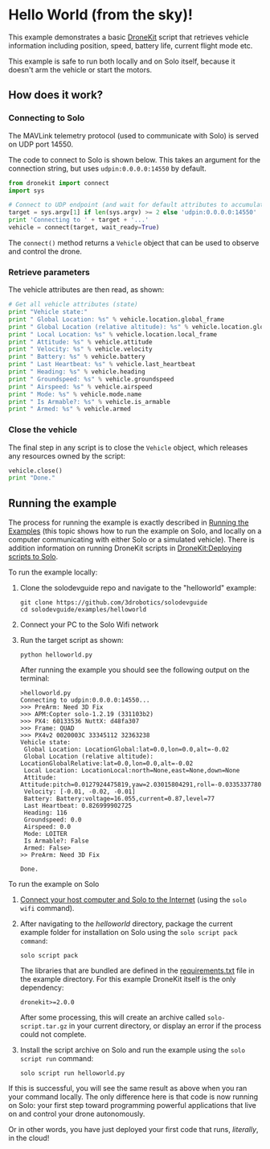 # Hello World (from the sky)!

This example demonstrates a basic [DroneKit](concept-dronekit.html) script that retrieves vehicle information including position, speed, battery life, current flight mode etc.

<aside class="note">
This example is safe to run both locally and on Solo itself, because it doesn't arm the vehicle or start the motors.
</aside>


## How does it work?

### Connecting to Solo

The MAVLink telemetry protocol (used to communicate with Solo) is served on UDP port 14550.

The code to connect to Solo is shown below. This takes an argument for the connection string, but uses `udpin:0.0.0.0:14550` by default.  

<div class="any-code"></div>

```py
from dronekit import connect
import sys

# Connect to UDP endpoint (and wait for default attributes to accumulate)
target = sys.argv[1] if len(sys.argv) >= 2 else 'udpin:0.0.0.0:14550'
print 'Connecting to ' + target + '...'
vehicle = connect(target, wait_ready=True)
```

The `connect()` method returns a `Vehicle` object that can be used to observe and control the drone.


### Retrieve parameters

The vehicle attributes are then read, as shown:

<div class="any-code"></div>

```py
# Get all vehicle attributes (state)
print "Vehicle state:"
print " Global Location: %s" % vehicle.location.global_frame
print " Global Location (relative altitude): %s" % vehicle.location.global_relative_frame
print " Local Location: %s" % vehicle.location.local_frame
print " Attitude: %s" % vehicle.attitude
print " Velocity: %s" % vehicle.velocity
print " Battery: %s" % vehicle.battery
print " Last Heartbeat: %s" % vehicle.last_heartbeat
print " Heading: %s" % vehicle.heading
print " Groundspeed: %s" % vehicle.groundspeed
print " Airspeed: %s" % vehicle.airspeed
print " Mode: %s" % vehicle.mode.name
print " Is Armable?: %s" % vehicle.is_armable
print " Armed: %s" % vehicle.armed
```

### Close the vehicle

The final step in any script is to close the `Vehicle` object, which releases any resources owned by the script:

<div class="any-code"></div>

```py
vehicle.close()
print "Done."
```


## Running the example

The process for running the example is exactly described in [Running the Examples](example-get-started.html) (this topic shows how to run the example on Solo, and locally on a computer communicating with either Solo or a simulated vehicle).  There is addition information on running DroneKit scripts in [DroneKit:Deploying scripts to Solo](concept-dronekit.html#deploying-scripts-to-solo).

To run the example locally:

1. Clone the solodevguide repo and navigate to the "helloworld" example:

   <div class="host-code"></div>

   ```
   git clone https://github.com/3drobotics/solodevguide
   cd solodevguide/examples/helloworld
   ```
   
1. Connect your PC to the Solo Wifi network

1. Run the target script as shown:

   <div class="host-code"></div>

   ```
   python helloworld.py 
   ```
   
   After running the example you should see the following output on the terminal:

   ```
   >helloworld.py
   Connecting to udpin:0.0.0.0:14550...
   >>> PreArm: Need 3D Fix
   >>> APM:Copter solo-1.2.19 (331103b2)
   >>> PX4: 60133536 NuttX: d48fa307
   >>> Frame: QUAD
   >>> PX4v2 0020003C 33345112 32363238
   Vehicle state:
    Global Location: LocationGlobal:lat=0.0,lon=0.0,alt=-0.02
    Global Location (relative altitude): LocationGlobalRelative:lat=0.0,lon=0.0,alt=-0.02
    Local Location: LocationLocal:north=None,east=None,down=None
    Attitude: Attitude:pitch=0.0127924475819,yaw=2.03015804291,roll=-0.0335337780416
    Velocity: [-0.01, -0.02, -0.01]
    Battery: Battery:voltage=16.055,current=0.87,level=77
    Last Heartbeat: 0.826999902725
    Heading: 116
    Groundspeed: 0.0
    Airspeed: 0.0
    Mode: LOITER
    Is Armable?: False
    Armed: False>
   >> PreArm: Need 3D Fix

   Done.
   ```   
   
   
To run the example on Solo

1. [Connect your host computer and Solo to the Internet](starting-utils.html#connecting-solo-to-the-internet) 
   (using the ``solo wifi`` command).
   
1. After navigating to the *helloworld* directory, package the current example folder for installation on Solo using the ``solo script pack command``:

   <div class="host-code"></div>

   ```
   solo script pack
   ```
   
   The libraries that are bundled are defined in the [requirements.txt](https://github.com/3drobotics/solodevguide/blob/master/examples/helloworld/requirements.txt) file in the example directory. For this example DroneKit itself is the only dependency:
   
   <div class="any-code"></div>

   ```
   dronekit>=2.0.0
   ```

   After some processing, this will create an archive called `solo-script.tar.gz` 
   in your current directory, or display an error if the process could not complete.
 
1. Install the script archive on Solo and run the example using the ``solo script run`` command: 

   <div class="host-code"></div>

   ```
   solo script run helloworld.py
   ```

If this is successful, you will see the same result as above when you ran your command locally. The only difference here is that code is now running on Solo: your first step toward programming powerful applications that live on and control your drone autonomously.

Or in other words, you have just deployed your first code that runs, *literally*, in the cloud!
